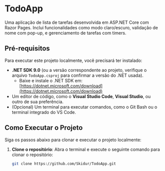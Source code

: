 # TodoApp

Uma aplicação de lista de tarefas desenvolvida em ASP.NET Core com Razor Pages. Inclui funcionalidades como modo claro/escuro, validação de nome com pop-up, e gerenciamento de tarefas com timers.

## Pré-requisitos

Para executar este projeto localmente, você precisará ter instalado:
- **.NET SDK 9.0** (ou a versão correspondente ao projeto, verifique o arquivo `TodoApp.csproj` para confirmar a versão do .NET usada).
  - Baixe e instale o .NET SDK em: [https://dotnet.microsoft.com/download](https://dotnet.microsoft.com/download)
- Um editor de código, como o **Visual Studio Code**, **Visual Studio**, ou outro de sua preferência.
- (Opcional) Um terminal para executar comandos, como o Git Bash ou o terminal integrado do VS Code.

## Como Executar o Projeto

Siga os passos abaixo para clonar e executar o projeto localmente:

1. **Clone o repositório**:
   Abra o terminal e execute o seguinte comando para clonar o repositório:
   ```bash
   git clone https://github.com/Skidur/TodoApp.git
